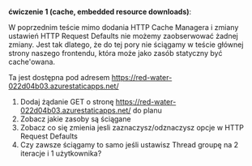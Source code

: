 **ćwiczenie 1 (cache, embedded resource downloads)**:

W poprzednim teście mimo dodania HTTP Cache Managera i zmiany ustawień HTTP Request Defaults nie możemy zaobserwować żadnej zmiany. Jest tak dlatego, że do tej pory nie ściągamy w teście
głównej strony naszego frontendu, która może jako zasób statyczny być cache'owana.

Ta jest dostępna pod adresem https://red-water-022d04b03.azurestaticapps.net/

1. Dodaj żądanie GET o stronę https://red-water-022d04b03.azurestaticapps.net/ do planu
2. Zobacz jakie zasoby są ściągane
3. Zobacz co się zmienia jesli zaznaczysz/odznaczysz opcje  w HTTP Request Defaults
4. Czy zawsze ściągamy to samo jeśli ustawisz Thread groupę na 2 iteracje i 1 użytkownika?


